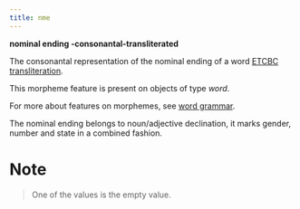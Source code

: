 ```yaml
---
title: nme
---
```


**nominal ending -consonantal-transliterated**


The consonantal representation of the nominal ending of a word
[ETCBC transliteration](https://shebanq.ancient-data.org/shebanq/static/docs/ETCBC4-transcription.pdf).

This morpheme feature is present on objects of type *word*.

For more about features on morphemes, see [word grammar](0_wordgrammar).

The nominal ending belongs to noun/adjective declination, it marks gender, number and state in a combined fashion.

# Note
> One of the values is the empty value.

